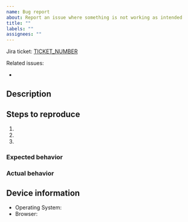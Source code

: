 ```yaml
---
name: Bug report
about: Report an issue where something is not working as intended
title: ""
labels: ""
assignees: ""
---
```


Jira ticket: [TICKET_NUMBER](URL)

Related issues:

-

## Description

<!-- Briefly describe the problem and provide any context you believe may be useful. -->

## Steps to reproduce

1.
2.
3.

### Expected behavior

<!-- What did you expect to happen given the steps taken above? -->

### Actual behavior

<!-- What actually happens? -->

## Device information

<!-- Please provide version information if possible. -->

- Operating System:
- Browser:
